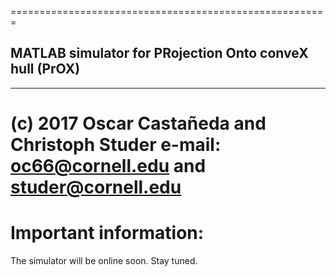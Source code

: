 =======================================================
## MATLAB simulator for PRojection Onto conveX hull (PrOX)
-------------------------------------------------------
(c) 2017 Oscar Castañeda and Christoph Studer
e-mail: oc66@cornell.edu and studer@cornell.edu
=======================================================

# Important information:

The simulator will be online soon. Stay tuned. 